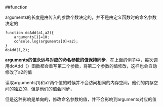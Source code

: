 ##function

arguments的长度是由传入的参数个数决定的，并不是由定义函数时的命名参数决定的

	function doAdd(a1,a2){
		arguments[1]=10;
		console.log(arguments[0]+a2);
	}
	doAdd(1,2);

**arguments的值永远与对应的命名参数的值保持同步**，在上面的例子中，每次调用doAdd（）函数都会重写第二个参数，将第二个参数的值修改，这样也会自动修改了a2的值

读取arguments[1]和a2两个值的时候并不会访问相同的内存空间，他们的内存空间的独立的，但是他们的值会同步，

但是这种影响是单向的，修改命名参数的值，并不会影响到arguments对应的值

